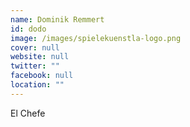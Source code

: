 ```yaml
---
name: Dominik Remmert
id: dodo
image: /images/spielekuenstla-logo.png
cover: null
website: null
twitter: ""
facebook: null
location: ""
---
```

El Chefe